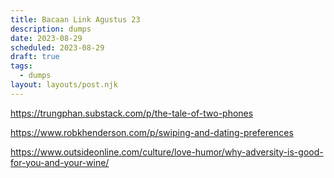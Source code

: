 ```yaml
---
title: Bacaan Link Agustus 23
description: dumps
date: 2023-08-29
scheduled: 2023-08-29
draft: true
tags:
  - dumps
layout: layouts/post.njk
---
```


https://trungphan.substack.com/p/the-tale-of-two-phones

https://www.robkhenderson.com/p/swiping-and-dating-preferences

https://www.outsideonline.com/culture/love-humor/why-adversity-is-good-for-you-and-your-wine/

